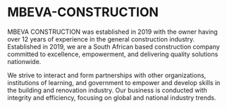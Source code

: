 # MBEVA-CONSTRUCTION
MBEVA CONSTRUCTION was established in 2019 with the owner having over 12 years of experience 
                in the general construction industry.
Established in 2019, we are a South African based construction company committed to excellence, empowerment, and delivering quality solutions nationwide.

We strive to interact and form partnerships with other organizations, institutions of learning, and government to empower and develop skills in the building and renovation industry.
Our business is conducted with integrity and efficiency, focusing on global and national industry trends.

